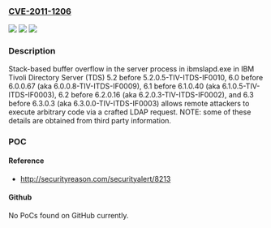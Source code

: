 ### [CVE-2011-1206](https://cve.mitre.org/cgi-bin/cvename.cgi?name=CVE-2011-1206)
![](https://img.shields.io/static/v1?label=Product&message=n%2Fa&color=blue)
![](https://img.shields.io/static/v1?label=Version&message=n%2Fa&color=blue)
![](https://img.shields.io/static/v1?label=Vulnerability&message=n%2Fa&color=brighgreen)

### Description

Stack-based buffer overflow in the server process in ibmslapd.exe in IBM Tivoli Directory Server (TDS) 5.2 before 5.2.0.5-TIV-ITDS-IF0010, 6.0 before 6.0.0.67 (aka 6.0.0.8-TIV-ITDS-IF0009), 6.1 before 6.1.0.40 (aka 6.1.0.5-TIV-ITDS-IF0003), 6.2 before 6.2.0.16 (aka 6.2.0.3-TIV-ITDS-IF0002), and 6.3 before 6.3.0.3 (aka 6.3.0.0-TIV-ITDS-IF0003) allows remote attackers to execute arbitrary code via a crafted LDAP request.  NOTE: some of these details are obtained from third party information.

### POC

#### Reference
- http://securityreason.com/securityalert/8213

#### Github
No PoCs found on GitHub currently.

